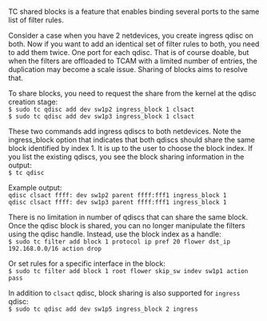 
TC shared blocks is a feature that enables binding several ports to the same list of filter rules.  

Consider a case when you have 2 netdevices, you create ingress qdisc on both. Now if you want to add an identical set of filter rules to both, you need to add them twice. One port for each qdisc. That is of course doable, but when the filters are offloaded to TCAM with a limited number of entries, the duplication may become a scale issue. Sharing of blocks aims to resolve that.  

To share blocks, you need to request the share from the kernel at the qdisc creation stage:  
`$ sudo tc qdisc add dev sw1p2 ingress_block 1 clsact`  
`$ sudo tc qdisc add dev sw1p3 ingress_block 1 clsact`  

These two commands add ingress qdiscs to both netdevices. Note the ingress_block option that indicates that both qdiscs should share the same block identified by index 1. It is up to the user to choose the block index.
If you list the existing qdiscs, you see the block sharing information in the output:  
`$ tc qdisc`  

Example output:  
`qdisc clsact ffff: dev sw1p2 parent ffff:fff1 ingress_block 1`  
`qdisc clsact ffff: dev sw1p3 parent ffff:fff1 ingress_block 1`  

There is no limitation in number of qdiscs that can share the same block.  
Once the qdisc block is shared, you can no longer manipulate the filters using the qdisc handle. Instead, use the block index as a handle:  
`$ sudo tc filter add block 1 protocol ip pref 20 flower dst_ip 192.168.0.0/16 action drop`  

Or set rules for a specific interface in the block:  
`$ sudo tc filter add block 1 root flower skip_sw indev sw1p1 action pass`  

In addition to `clsact` qdisc, block sharing is also supported for `ingress` qdisc:  
`$ sudo tc qdisc add dev sw1p5 ingress_block 2 ingress`  
